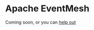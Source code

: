 # Apache EventMesh

Coming soon, or you can [help out](https://github.com/WasmEdge/WasmEdge/issues/632)
